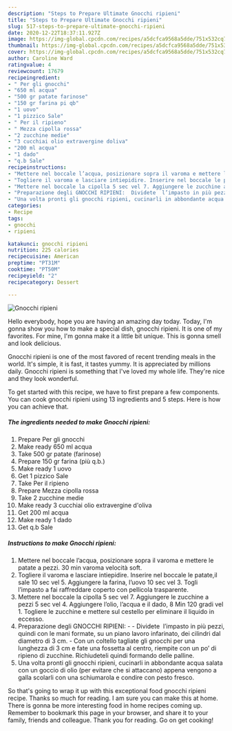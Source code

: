 ```yaml
---
description: "Steps to Prepare Ultimate Gnocchi ripieni"
title: "Steps to Prepare Ultimate Gnocchi ripieni"
slug: 517-steps-to-prepare-ultimate-gnocchi-ripieni
date: 2020-12-22T18:37:11.927Z
image: https://img-global.cpcdn.com/recipes/a5dcfca9568a5dde/751x532cq70/gnocchi-ripieni-recipe-main-photo.jpg
thumbnail: https://img-global.cpcdn.com/recipes/a5dcfca9568a5dde/751x532cq70/gnocchi-ripieni-recipe-main-photo.jpg
cover: https://img-global.cpcdn.com/recipes/a5dcfca9568a5dde/751x532cq70/gnocchi-ripieni-recipe-main-photo.jpg
author: Caroline Ward
ratingvalue: 4
reviewcount: 17679
recipeingredient:
- " Per gli gnocchi"
- "650 ml acqua"
- "500 gr patate farinose"
- "150 gr farina pi qb"
- "1 uovo"
- "1 pizzico Sale"
- " Per il ripieno"
- " Mezza cipolla rossa"
- "2 zucchine medie"
- "3 cucchiai olio extravergine doliva"
- "200 ml acqua"
- "1 dado"
- "q.b Sale"
recipeinstructions:
- "Mettere nel boccale l’acqua, posizionare sopra il varoma e mettere le patate a pezzi. 30 min varoma velocità soft."
- "Togliere il varoma e lasciare intiepidire. Inserire nel boccale le patate,il sale 10 sec vel 5. Aggiungere la farina, l’uovo 10 sec vel 3. Togli l’impasto a fai raffreddare coperto con pellicola trasparente."
- "Mettere nel boccale la cipolla 5 sec vel 7. Aggiungere le zucchine a pezzi 5 sec vel 4. Aggiungere l’olio, l’acqua e il dado, 8 Min 120 gradi vel 1. Togliere le zucchine e mettere sul cestello per eliminare il liquido in eccesso."
- "Preparazione degli GNOCCHI RIPIENI:  Dividete  l’impasto in più pezzi, quindi con le mani formate, su un piano lavoro infarinato, dei cilindri dal diametro di 3 cm. Con un coltello tagliate gli gnocchi per una lunghezza di 3 cm e fate una fossetta al centro, riempite con un po’ di ripieno di zucchine. Richiudeteli quindi formando delle palline."
- "Una volta pronti gli gnocchi ripieni, cucinarli in abbondante acqua salata con un goccio di olio (per evitare che si attaccano) appena vengono a galla scolarli con una schiumarola e condire con pesto fresco."
categories:
- Recipe
tags:
- gnocchi
- ripieni

katakunci: gnocchi ripieni 
nutrition: 225 calories
recipecuisine: American
preptime: "PT31M"
cooktime: "PT50M"
recipeyield: "2"
recipecategory: Dessert

---
```



![Gnocchi ripieni](https://img-global.cpcdn.com/recipes/a5dcfca9568a5dde/751x532cq70/gnocchi-ripieni-recipe-main-photo.jpg)

Hello everybody, hope you are having an amazing day today. Today, I'm gonna show you how to make a special dish, gnocchi ripieni. It is one of my favorites. For mine, I'm gonna make it a little bit unique. This is gonna smell and look delicious.

Gnocchi ripieni is one of the most favored of recent trending meals in the world. It's simple, it is fast, it tastes yummy. It is appreciated by millions daily. Gnocchi ripieni is something that I've loved my whole life. They're nice and they look wonderful.




To get started with this recipe, we have to first prepare a few components. You can cook gnocchi ripieni using 13 ingredients and 5 steps. Here is how you can achieve that.

<!--inarticleads1-->

##### The ingredients needed to make Gnocchi ripieni:

1. Prepare  Per gli gnocchi
1. Make ready 650 ml acqua
1. Take 500 gr patate (farinose)
1. Prepare 150 gr farina (più q.b.)
1. Make ready 1 uovo
1. Get 1 pizzico Sale
1. Take  Per il ripieno
1. Prepare  Mezza cipolla rossa
1. Take 2 zucchine medie
1. Make ready 3 cucchiai olio extravergine d&#39;oliva
1. Get 200 ml acqua
1. Make ready 1 dado
1. Get q.b Sale




<!--inarticleads2-->

##### Instructions to make Gnocchi ripieni:

1. Mettere nel boccale l’acqua, posizionare sopra il varoma e mettere le patate a pezzi. 30 min varoma velocità soft.
1. Togliere il varoma e lasciare intiepidire. Inserire nel boccale le patate,il sale 10 sec vel 5. Aggiungere la farina, l’uovo 10 sec vel 3. Togli l’impasto a fai raffreddare coperto con pellicola trasparente.
1. Mettere nel boccale la cipolla 5 sec vel 7. Aggiungere le zucchine a pezzi 5 sec vel 4. Aggiungere l’olio, l’acqua e il dado, 8 Min 120 gradi vel 1. Togliere le zucchine e mettere sul cestello per eliminare il liquido in eccesso.
1. Preparazione degli GNOCCHI RIPIENI: -  - Dividete  l’impasto in più pezzi, quindi con le mani formate, su un piano lavoro infarinato, dei cilindri dal diametro di 3 cm. - Con un coltello tagliate gli gnocchi per una lunghezza di 3 cm e fate una fossetta al centro, riempite con un po’ di ripieno di zucchine. Richiudeteli quindi formando delle palline.
1. Una volta pronti gli gnocchi ripieni, cucinarli in abbondante acqua salata con un goccio di olio (per evitare che si attaccano) appena vengono a galla scolarli con una schiumarola e condire con pesto fresco.




So that's going to wrap it up with this exceptional food gnocchi ripieni recipe. Thanks so much for reading. I am sure you can make this at home. There is gonna be more interesting food in home recipes coming up. Remember to bookmark this page in your browser, and share it to your family, friends and colleague. Thank you for reading. Go on get cooking!
